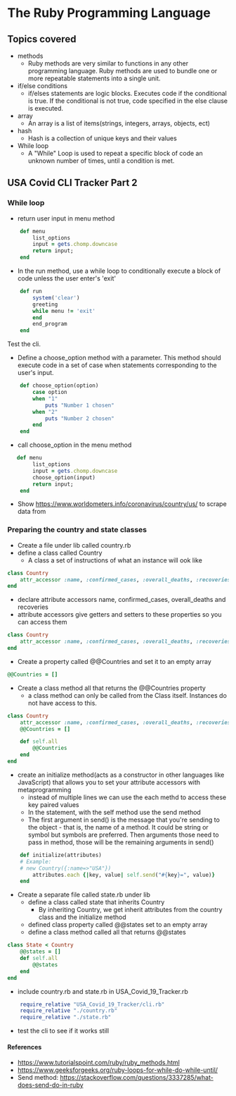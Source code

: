 # The Ruby Programming Language

## Topics covered
- methods
  - Ruby methods are very similar to functions in any other programming language. Ruby methods are used to bundle one or more repeatable statements into a single unit.
- if/else conditions
  - if/elses statements are logic blocks. Executes code if the conditional is true. If the conditional is not true, code specified in the else clause is executed.
- array
  - An array is a list of items(strings, integers, arrays, objects, ect)
- hash
  - Hash is a collection of unique keys and their values
- While loop
  - A "While" Loop is used to repeat a specific block of code an unknown number of times, until a condition is met.


## USA Covid CLI Tracker Part 2

### While loop

- return user input in menu method

```ruby
    def menu
        list_options
        input = gets.chomp.downcase
        return input;
    end
```

- In the run method, use a while loop to conditionally execute a block of code unless the user enter's 'exit'

```ruby
    def run
        system('clear')
        greeting
        while menu != 'exit'
        end
        end_program
    end
```

Test the cli. 

- Define a choose_option method with a parameter. This method should execute code in a set of case when statements corresponding to the user's input. 

```ruby
    def choose_option(option)
        case option
        when "1"
            puts "Number 1 chosen"
        when "2"
            puts "Number 2 chosen"
        end
    end
```

- call choose_option in the menu method
```ruby
   def menu
        list_options
        input = gets.chomp.downcase
        choose_option(input)
        return input;
    end
```

- Show https://www.worldometers.info/coronavirus/country/us/ to scrape data from

### Preparing the country and state classes

- Create a file under lib called country.rb
- define a class called Country
  - A class a set of instructions of what an instance will ook like

```ruby 
class Country
    attr_accessor :name, :confirmed_cases, :overall_deaths, :recoveries
end
```
- declare attribute accessors name, confirmed_cases, overall_deaths and recoveries
- attribute accessors give getters and setters to these properties so you can access them
```ruby 
class Country
    attr_accessor :name, :confirmed_cases, :overall_deaths, :recoveries
end
```


- Create a property called @@Countries and set it to an empty array
```ruby 
@@Countries = []
```
- Create a class method all that returns the @@Countries property
    - a class method can only be called from the Class itself. Instances do not have access to this.
```ruby
class Country
    attr_accessor :name, :confirmed_cases, :overall_deaths, :recoveries
    @@Countries = []

    def self.all
        @@Countries
    end
end
```


- create an initialize method(acts as a constructor in other languages like JavaScript) that allows you to set your attribute accessors with metaprogramming
  - instead of multiple lines we can use the each methd to access these key paired values
  - In the statement, with the self method use the send method
  - The first argument in send() is the message that you're sending to the object - that is, the name of a method. It could be string or symbol but symbols are preferred. Then arguments those need to pass in method, those will be the remaining arguments in send()
```ruby 
    def initialize(attributes)
    # Example:
    # new Country({:name=>"USA"})
        attributes.each {|key, value| self.send("#{key}=", value)}
    end
```


- Create a separate file called state.rb under lib
    - define a class called state that inherits Country
      - By inheriting Country, we get inherit attributes from the country class and the initialize method
    - defined class property called @@states set to an empty array
    - define a class method called all that returns @@states

```ruby
class State < Country
    @@states = []
    def self.all
        @@states
    end
end
```

- include country.rb and state.rb in USA_Covid_19_Tracker.rb
```ruby
    require_relative "USA_Covid_19_Tracker/cli.rb"
    require_relative "./country.rb"
    require_relative "./state.rb"
```

- test the cli to see if it works still
#### References
- https://www.tutorialspoint.com/ruby/ruby_methods.html
- https://www.geeksforgeeks.org/ruby-loops-for-while-do-while-until/
- Send method: https://stackoverflow.com/questions/3337285/what-does-send-do-in-ruby